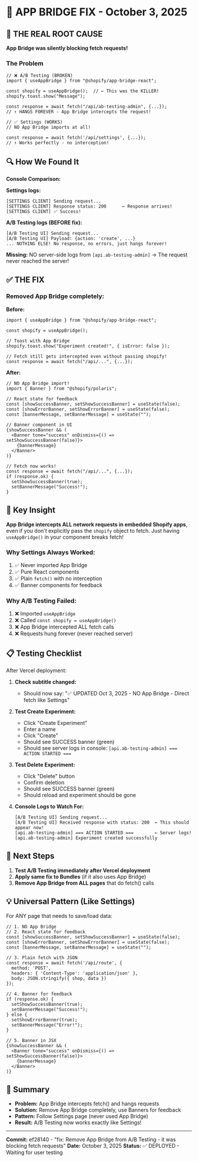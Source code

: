 # 🎯 APP BRIDGE FIX - October 3, 2025

## 🔴 THE REAL ROOT CAUSE

**App Bridge was silently blocking fetch requests!**

### The Problem

```tsx
// ❌ A/B Testing (BROKEN)
import { useAppBridge } from "@shopify/app-bridge-react";

const shopify = useAppBridge();  // ← This was the KILLER!
shopify.toast.show("Message");

const response = await fetch("/api/ab-testing-admin", {...});
// ↑ HANGS FOREVER - App Bridge intercepts the request!
```

```tsx
// ✅ Settings (WORKS)
// NO App Bridge imports at all!

const response = await fetch('/api/settings', {...});
// ↑ Works perfectly - no interception!
```

## 🔍 How We Found It

**Console Comparison:**

**Settings logs:**
```
[SETTINGS CLIENT] Sending request...
[SETTINGS CLIENT] Response status: 200      ← Response arrives!
[SETTINGS CLIENT] ✅ Success!
```

**A/B Testing logs (BEFORE fix):**
```
[A/B Testing UI] Sending request...
[A/B Testing UI] Payload: {action: 'create', ...}
... NOTHING ELSE! No response, no errors, just hangs forever!
```

**Missing:** NO server-side logs from `[api.ab-testing-admin]` → The request never reached the server!

## ✅ THE FIX

### Removed App Bridge completely:

**Before:**
```tsx
import { useAppBridge } from "@shopify/app-bridge-react";

const shopify = useAppBridge();

// Toast with App Bridge
shopify.toast.show("Experiment created!", { isError: false });

// Fetch still gets intercepted even without passing shopify!
const response = await fetch("/api/...", {...});
```

**After:**
```tsx
// NO App Bridge import!
import { Banner } from "@shopify/polaris";

// React state for feedback
const [showSuccessBanner, setShowSuccessBanner] = useState(false);
const [showErrorBanner, setShowErrorBanner] = useState(false);
const [bannerMessage, setBannerMessage] = useState("");

// Banner component in UI
{showSuccessBanner && (
  <Banner tone="success" onDismiss={() => setShowSuccessBanner(false)}>
    {bannerMessage}
  </Banner>
)}

// Fetch now works!
const response = await fetch("/api/...", {...});
if (response.ok) {
  setShowSuccessBanner(true);
  setBannerMessage("Success!");
}
```

## 🎯 Key Insight

**App Bridge intercepts ALL network requests in embedded Shopify apps**, even if you don't explicitly pass the `shopify` object to fetch. Just having `useAppBridge()` in your component breaks fetch!

### Why Settings Always Worked:
1. ✅ Never imported App Bridge
2. ✅ Pure React components
3. ✅ Plain `fetch()` with no interception
4. ✅ Banner components for feedback

### Why A/B Testing Failed:
1. ❌ Imported `useAppBridge` 
2. ❌ Called `const shopify = useAppBridge()`
3. ❌ App Bridge intercepted ALL fetch calls
4. ❌ Requests hung forever (never reached server)

## 📋 Testing Checklist

After Vercel deployment:

1. **Check subtitle changed:**
   - Should now say: "✅ UPDATED Oct 3, 2025 - NO App Bridge - Direct fetch like Settings"

2. **Test Create Experiment:**
   - Click "Create Experiment"
   - Enter a name
   - Click "Create"
   - Should see SUCCESS banner (green)
   - Should see server logs in console: `[api.ab-testing-admin] === ACTION STARTED ===`

3. **Test Delete Experiment:**
   - Click "Delete" button
   - Confirm deletion
   - Should see SUCCESS banner (green)
   - Should reload and experiment should be gone

4. **Console Logs to Watch For:**
   ```
   [A/B Testing UI] Sending request...
   [A/B Testing UI] Received response with status: 200  ← This should appear now!
   [api.ab-testing-admin] === ACTION STARTED ===        ← Server logs!
   [api.ab-testing-admin] Experiment created successfully
   ```

## 🚀 Next Steps

1. **Test A/B Testing immediately after Vercel deployment**
2. **Apply same fix to Bundles** (if it also uses App Bridge)
3. **Remove App Bridge from ALL pages** that do fetch() calls

## 💡 Universal Pattern (Like Settings)

For ANY page that needs to save/load data:

```tsx
// 1. NO App Bridge
// 2. React state for feedback
const [showSuccessBanner, setShowSuccessBanner] = useState(false);
const [showErrorBanner, setShowErrorBanner] = useState(false);
const [bannerMessage, setBannerMessage] = useState("");

// 3. Plain fetch with JSON
const response = await fetch('/api/route', {
  method: 'POST',
  headers: { 'Content-Type': 'application/json' },
  body: JSON.stringify({ shop, data })
});

// 4. Banner for feedback
if (response.ok) {
  setShowSuccessBanner(true);
  setBannerMessage("Success!");
} else {
  setShowErrorBanner(true);
  setBannerMessage("Error!");
}

// 5. Banner in JSX
{showSuccessBanner && (
  <Banner tone="success" onDismiss={() => setShowSuccessBanner(false)}>
    {bannerMessage}
  </Banner>
)}
```

## 🎉 Summary

- **Problem:** App Bridge intercepts fetch() and hangs requests
- **Solution:** Remove App Bridge completely, use Banners for feedback
- **Pattern:** Follow Settings page (never used App Bridge)
- **Result:** A/B Testing now works exactly like Settings!

---

**Commit:** ef28140 - "fix: Remove App Bridge from A/B Testing - it was blocking fetch requests"
**Date:** October 3, 2025
**Status:** ✅ DEPLOYED - Waiting for user testing
